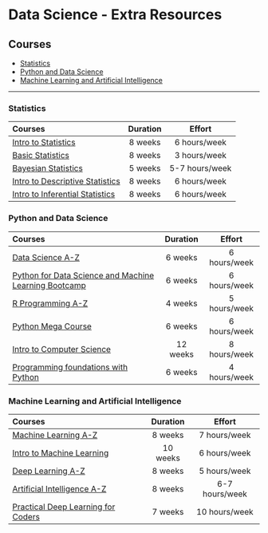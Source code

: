 # Data Science - Extra Resources

## Courses

- [Statistics](#statistics)
- [Python and Data Science](#pythonanddatascience)
- [Machine Learning and Artificial Intelligence](#machinelearningandartificialintelligence)


---

### Statistics

Courses | Duration | Effort
:-- | :--: | :--:
[Intro to Statistics](https://www.udacity.com/course/intro-to-statistics--st101)| 8 weeks | 6 hours/week
[Basic Statistics](https://www.coursera.org/learn/basic-statistics)| 8 weeks | 3 hours/week
[Bayesian Statistics](https://www.coursera.org/learn/bayesian)| 5 weeks | 5-7 hours/week
[Intro to Descriptive Statistics](https://in.udacity.com/course/intro-to-descriptive-statistics--ud827/)| 8 weeks | 6 hours/week
[Intro to Inferential Statistics](https://in.udacity.com/course/intro-to-inferential-statistics--ud201/)| 8 weeks | 6 hours/week



### Python and Data Science

Courses | Duration | Effort
:-- | :--: | :--:
[Data Science A-Z](https://www.udemy.com/datascience/) | 6 weeks | 6 hours/week
[Python for Data Science and Machine Learning Bootcamp](https://www.udemy.com/python-for-data-science-and-machine-learning-bootcamp/) | 6 weeks | 6 hours/week
[R Programming A-Z](https://www.udemy.com/r-programming/) | 4 weeks | 5 hours/week
[Python Mega Course](https://www.udemy.com/the-python-mega-course/) | 6 weeks | 6 hours/week
[Intro to Computer Science](https://in.udacity.com/course/intro-to-computer-science--cs101/) | 12 weeks | 8 hours/week
[Programming foundations with Python](https://in.udacity.com/course/programming-foundations-with-python--ud036/) | 6 weeks | 4 hours/week



### Machine Learning and Artificial Intelligence

Courses | Duration | Effort
:-- | :--: | :--:
[Machine Learning A-Z](https://www.udemy.com/machinelearning/) | 8 weeks | 7 hours/week
[Intro to Machine Learning](https://in.udacity.com/course/intro-to-machine-learning--ud120/) | 10 weeks | 6 hours/week
[Deep Learning A-Z](https://www.udemy.com/deeplearning/) | 8 weeks | 5 hours/week
[Artificial Intelligence A-Z](https://www.udemy.com/artificial-intelligence-az/) | 8 weeks | 6-7 hours/week
[Practical Deep Learning for Coders](http://course.fast.ai) | 7 weeks | 10 hours/week



